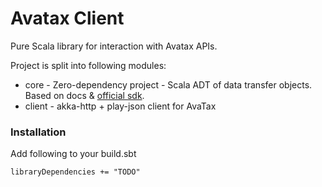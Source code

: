 # Avatax Client

Pure Scala library for interaction with Avatax APIs.

Project is split into following modules:

- core - Zero-dependency project - Scala ADT of data transfer objects. Based on docs & [official sdk](https://github.com/avadev/AvaTax-REST-V2-JRE-SDK).
- client - akka-http + play-json client for AvaTax

### Installation

Add following to your build.sbt
```
libraryDependencies += "TODO"
```
